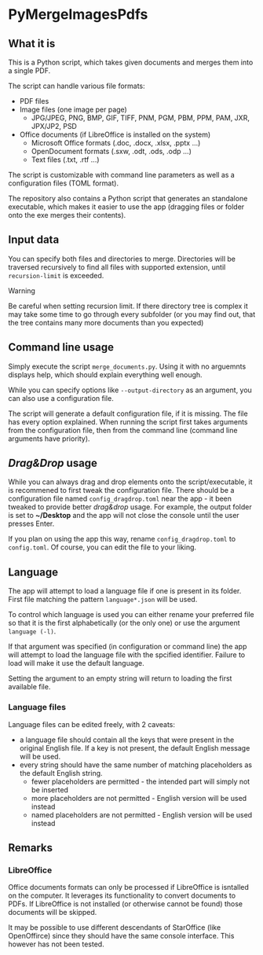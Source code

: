 # PyMergeImagesPdfs

## What it is

This is a Python script, which takes given documents and merges them into a single PDF.

The script can handle various file formats:

- PDF files
- Image files (one image per page)
  - JPG/JPEG, PNG, BMP, GIF, TIFF, PNM, PGM, PBM, PPM, PAM, JXR, JPX/JP2, PSD
- Office documents (if LibreOffice is installed on the system)
  - Microsoft Office formats (.doc, .docx, .xlsx, .pptx ...)
  - OpenDocument formats (.sxw, .odt, .ods, .odp ...)
  - Text files (.txt, .rtf ...)

The script is customizable with command line parameters as well as a configuration files (TOML format).

The repository also contains a Python script that generates an standalone executable, which makes it easier to use the app (dragging files or folder onto the exe merges their contents).

## Input data

You can specify both files and directories to merge. Directories will be traversed recursively to find all files with supported extension, until `recursion-limit` is exceeded.
> [!WARNING]
> Be careful when setting recursion limit. If there directory tree is complex it may take some time to go through every subfolder (or you may find out, that the tree contains many more documents than you expected)

## Command line usage

Simply execute the script `merge_documents.py`. Using it with no arguemnts displays help, which should explain everything well enough.

While you can specify options like `--output-directory` as an argument, you can also use a configuration file.

The script will generate a default configuration file, if it is missing. The file has every option explained. When running the script first takes arguments from the configuration file, then from the command line (command line arguments have priority).

## *Drag&Drop* usage

While you can always drag and drop elements onto the script/executable, it is recommened to first tweak the configuration file. There should be a configuration file named `config_dragdrop.toml` near the app - it been tweaked to provide better *drag&drop* usage. For example, the output folder is set to **~/Desktop** and the app will not close the console until the user presses Enter.

If you plan on using the app this way, rename `config_dragdrop.toml` to `config.toml`. Of course, you can edit the file to your liking.

## Language

The app will attempt to load a language file if one is present in its folder. First file matching the pattern `language*.json` will be used. 

To control which language is used you can either rename your preferred file so that it is the first alphabetically (or the only one) or use the argument `language (-l)`.

If that argument was specified (in configuration or command line) the app will attempt to load the language file with the spcified identifier. Failure to load will make it use the default language.

Setting the argument to an empty string will return to loading the first available file.

### Language files

Language files can be edited freely, with 2 caveats:

- a language file should contain all the keys that were present in the original English file. If a key is not present, the default English message will be used.
- every string should have the same number of matching placeholders as the default English string.
  - fewer placeholders are permitted - the intended part will simply not be inserted
  - more placeholders are not permitted - English version will be used instead
  - named placeholders are not permitted - English version will be used instead

## Remarks

### LibreOffice

Office documents formats can only be processed if LibreOffice is isntalled on the computer. It leverages its functionality to convert documents to PDFs. If LibreOffice is not installed (or otherwise cannot be found) those documents will be skipped.

It may be possible to use different descendants of StarOffice (like OpenOffirce) since they should have the same console interface. This however has not been tested.
